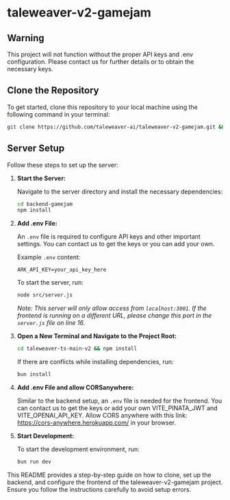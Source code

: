 # taleweaver-v2-gamejam

## Warning
This project will not function without the proper API keys and .env configuration. Please contact us for further details or to obtain the necessary keys.

## Clone the Repository

To get started, clone this repository to your local machine using the following command in your terminal:

```bash
git clone https://github.com/taleweaver-ai/taleweaver-v2-gamejam.git && cd taleweaver-v2-gamejam
```

## Server Setup

Follow these steps to set up the server:

1. **Start the Server:**

   Navigate to the server directory and install the necessary dependencies:

   ```bash
   cd backend-gamejam
   npm install
   ```

2. **Add .env File:**

   An `.env` file is required to configure API keys and other important settings. You can contact us to get the keys or you can add your own.

   Example `.env` content:

   ```
   ARK_API_KEY=your_api_key_here
   ```

   To start the server, run:

   ```bash
   node src/server.js
   ```

   *Note: This server will only allow access from `localhost:3001`. If the frontend is running on a different URL, please change this port in the `server.js` file on line 16.*

3. **Open a New Terminal and Navigate to the Project Root:**

   ```bash
   cd taleweaver-ts-main-v2 && npm install
   ```

   If there are conflicts while installing dependencies, run:

   ```bash
   bun install
   ```

4. **Add .env File and allow CORSanywhere:**

   Similar to the backend setup, an `.env` file is needed for the frontend. You can contact us to get the keys or add your own VITE_PINATA_JWT and VITE_OPENAI_API_KEY.
   Allow CORS anywhere with this link: https://cors-anywhere.herokuapp.com/ in your browser.

5. **Start Development:**

   To start the development environment, run:

   ```bash
   bun run dev
   ```

This README provides a step-by-step guide on how to clone, set up the backend, and configure the frontend of the taleweaver-v2-gamejam project. Ensure you follow the instructions carefully to avoid setup errors.


